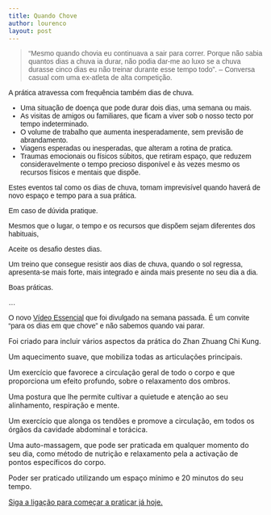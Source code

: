 ```yaml
---
title: Quando Chove
author: lourenco
layout: post
---
```

<blockquote style="font-family: Arial;">
  <p>
    &#8220;Mesmo quando chovia eu continuava a sair para correr. Porque não sabia quantos dias a chuva ia durar, não podia dar-me ao luxo se a chuva durasse cinco dias eu não treinar durante esse tempo todo&#8221;. &#8211; Conversa casual com uma ex-atleta de alta competição.
  </p>
</blockquote>

<p style="font-family: Arial;">
  A prática atravessa com frequência também dias de chuva.
</p>

<ul style="font-family: Arial;">
  <li>
    Uma situação de doença que pode durar dois dias, uma semana ou mais.
  </li>
  <li>
    As visitas de amigos ou familiares, que ficam a viver sob o nosso tecto por tempo indeterminado. 
  </li>
  <li>
    O volume de trabalho que aumenta inesperadamente, sem previsão de abrandamento. 
  </li>
  <li>
    Viagens esperadas ou inesperadas, que alteram a rotina de pratica.
  </li>
  <li>
    Traumas emocionais ou físicos súbitos, que retiram espaço, que reduzem consideravelmente o tempo precioso disponível e às vezes mesmo os recursos físicos e mentais que dispõe.
  </li>
</ul>

<p style="font-family: Arial;">
  Estes eventos tal como os dias de chuva, tornam imprevisível quando haverá de novo espaço e tempo para a sua prática.
</p>

<p style="font-family: Arial;">
  Em caso de dúvida pratique.
</p>

<p style="font-family: Arial;">
  Mesmos que o lugar, o tempo e os recursos que dispõem sejam diferentes dos habituais,
</p>

<p style="font-family: Arial;">
  Aceite os desafio destes dias.
</p>

<p style="font-family: Arial;">
  Um treino que consegue resistir aos dias de chuva, quando o sol regressa, apresenta-se mais forte, mais integrado e ainda mais presente no seu dia a dia.
</p>

<p style="font-family: Arial;">
  Boas práticas.
</p>

<p style="font-family: Arial;">
  …
</p>

<p style="font-family: Arial;">
  O novo <a href="http://lourencoazevedo.com/video/">Vídeo Essencial</a> que foi divulgado na semana passada. É um convite &#8220;para os dias em que chove&#8221; e não sabemos quando vai parar.
</p>

Foi criado para incluir vários aspectos da prática do Zhan Zhuang Chi Kung.

Um aquecimento suave, que mobiliza todas as articulações principais.

Um exercício que favorece a circulação geral de todo o corpo e que proporciona um efeito profundo, sobre o relaxamento dos ombros. 

Uma postura que lhe permite cultivar a quietude e atenção ao seu alinhamento, respiração e mente. 

Um exercício que alonga os tendões e promove a circulação, em todos os órgãos da cavidade abdominal e torácica. 

Uma auto-massagem, que pode ser praticada em qualquer momento do seu dia, como método de nutrição e relaxamento pela a activação de pontos específicos do corpo.

Poder ser praticado utilizando um espaço mínimo e 20 minutos do seu tempo. 

[Siga a ligação para começar a praticar já hoje.][1]


 [1]: http://lourencoazevedo.com/video.html